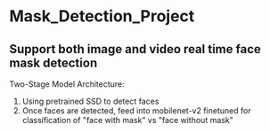 # Mask_Detection_Project
## Support both image and video real time face mask detection
Two-Stage Model Architecture:
  1. Using pretrained SSD to detect faces
  2. Once faces are detected, feed into mobilenet-v2 finetuned for classification of "face with mask" vs "face without mask" 


